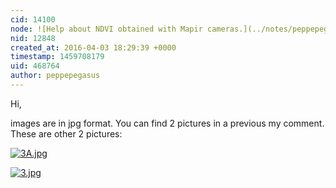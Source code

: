 ```yaml
---
cid: 14100
node: ![Help about NDVI obtained with Mapir cameras.](../notes/peppepegasus/03-15-2016/help-about-ndvi-obtained-with-mapri-cameras)
nid: 12848
created_at: 2016-04-03 18:29:39 +0000
timestamp: 1459708179
uid: 468764
author: peppepegasus
---
```


Hi,

images are in jpg format. You can find 2 pictures in a previous my comment.
These are other 2 pictures:

[![3A.jpg](//i.publiclab.org/system/images/photos/000/015/332/large/3A.jpg)](//i.publiclab.org/system/images/photos/000/015/332/original/3A.jpg)

[![3.jpg](//i.publiclab.org/system/images/photos/000/015/331/large/3.jpg)](//i.publiclab.org/system/images/photos/000/015/331/original/3.jpg)




